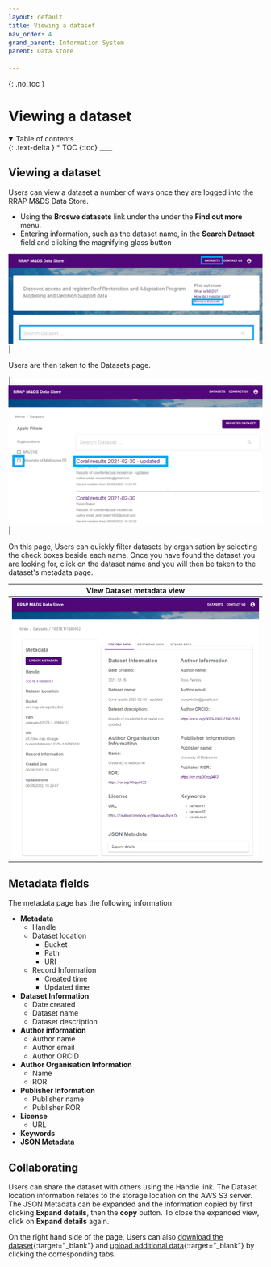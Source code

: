 ```yaml
---
layout: default
title: Viewing a dataset
nav_order: 4
grand_parent: Information System
parent: Data store

---
```

{: .no_toc }
# Viewing a dataset
<details  open markdown="block">
  <summary>
    Table of contents
  </summary>
{: .text-delta }
* TOC
{:toc}
____
</details>

## Viewing a dataset
Users can view a dataset a number of ways once they are logged into the RRAP M&DS Data Store.

- Using the **Broswe datasets** link under the under the **Find out more** menu.
- Entering information, such as the dataset name, in the **Search Dataset** field and clicking the magnifying glass button

 <img src="../../assets/images/viewDataset.png" alt="drawing" width="600"/> |

Users are then taken to the Datasets page.


| <img src="../../assets/images/viewDataset2.png" alt="drawing" width="600"/> |


On this page, Users can quickly filter datasets by organisation by selecting the check boxes beside each name. Once you have found the dataset you are looking for, click on the dataset name and you will then be taken to the dataset's metadata page.

|                                   View Dataset metadata view                           |
| :------------------------------------------------------------------------------: |
| <img src="../../assets/images/viewDataset3.png" alt="drawing" width="600"/> |

## Metadata fields
The metadata page has the following information

- **Metadata**
    - Handle 
    - Dataset location
      - Bucket
      - Path
      - URI
    - Record Information
      - Created time
      - Updated time
- **Dataset Information**
  - Date created
  - Dataset name
  - Dataset description
- **Author information**
    - Author name
    - Author email
    - Author ORCID
- **Author Organisation Information**
    - Name
    - ROR
- **Publisher Information**
    - Publisher name
    - Publisher ROR  
- **License**
   - URL
- **Keywords**   
- **JSON Metadata**

## Collaborating
Users can share the dataset with others using the Handle link. The Dataset location information relates to the storage location on the AWS S3 server.
The JSON Metadata can be expanded and the information copied by first clicking **Expand details**, then the **copy** button. To close the expanded view, click on **Expand details** again.

On the right hand side of the page, Users can also [download the dataset](../data-store/downloading-datasets.html){:target="\_blank"} and [upload additional data](../data-store/registering-and-uploading-a-dataset.html){:target="\_blank"} by clicking the corresponding tabs.
